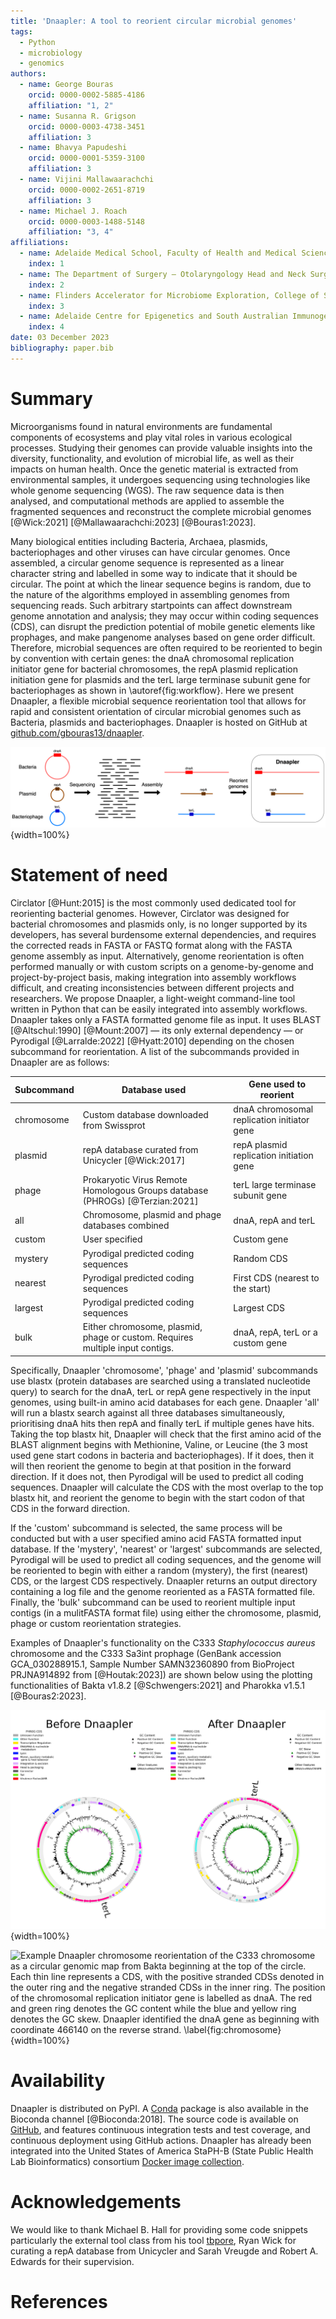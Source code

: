 ```yaml
---
title: 'Dnaapler: A tool to reorient circular microbial genomes'
tags:  
  - Python
  - microbiology
  - genomics
authors:
  - name: George Bouras
    orcid: 0000-0002-5885-4186
    affiliation: "1, 2"
  - name: Susanna R. Grigson
    orcid: 0000-0003-4738-3451
    affiliation: 3
  - name: Bhavya Papudeshi
    orcid: 0000-0001-5359-3100
    affiliation: 3
  - name: Vijini Mallawaarachchi
    orcid: 0000-0002-2651-8719
    affiliation: 3
  - name: Michael J. Roach
    orcid: 0000-0003-1488-5148
    affiliation: "3, 4"
affiliations:
  - name: Adelaide Medical School, Faculty of Health and Medical Sciences, The University of Adelaide, Adelaide, South Australia 5005, Australia
    index: 1
  - name: The Department of Surgery – Otolaryngology Head and Neck Surgery, Central Adelaide Local Health Network, Adelaide, South Australia 5000, Australia 
    index: 2
  - name: Flinders Accelerator for Microbiome Exploration, College of Science and Engineering, Flinders University, Bedford Park, Adelaide, South Australia 5042, Australia
    index: 3
  - name: Adelaide Centre for Epigenetics and South Australian Immunogenomics Cancer Institute, The University of Adelaide, Adelaide, South Australia 5005, Australia
    index: 4
date: 03 December 2023  
bibliography: paper.bib
---
```


# Summary

Microorganisms found in natural environments are fundamental components of ecosystems and play vital roles in various ecological processes. Studying their genomes can provide valuable insights into the diversity, functionality, and evolution of microbial life, as well as their impacts on human health. Once the genetic material is extracted from environmental samples, it undergoes sequencing using technologies like whole genome sequencing (WGS). The raw sequence data is then analysed, and computational methods are applied to assemble the fragmented sequences and reconstruct the complete microbial genomes [@Wick:2021] [@Mallawaarachchi:2023] [@Bouras1:2023]. 

Many biological entities including Bacteria, Archaea, plasmids, bacteriophages and other viruses can have circular genomes. Once assembled, a circular genome sequence  is represented as a linear character string and labelled in some way to indicate that it should be circular. The point at which the linear sequence begins is random, due to the nature of the algorithms employed in assembling genomes from sequencing reads. Such arbitrary startpoints can affect downstream genome annotation and analysis; they may occur within coding sequences (CDS), can disrupt the prediction potential of mobile genetic elements like prophages, and make pangenome analyses based on gene order difficult. Therefore, microbial sequences are often required to be reoriented to begin by convention with certain genes: the dnaA chromosomal replication initiator gene for bacterial chromosomes, the repA plasmid replication initiation gene for plasmids and the terL large terminase subunit gene for bacteriophages as shown in \autoref{fig:workflow}. Here we present Dnaapler, a flexible microbial sequence reorientation tool that allows for rapid and consistent orientation of circular microbial genomes such as Bacteria, plasmids and bacteriophages. Dnaapler is hosted on GitHub at [github.com/gbouras13/dnaapler](https://github.com/gbouras13/dnaapler).

![Example microbial genome assembly workflow.\label{fig:workflow}](Dnaapler_figure.png){width=100%}

# Statement of need

Circlator [@Hunt:2015] is the most commonly used dedicated tool for reorienting bacterial genomes. However, Circlator was designed for bacterial chromosomes and plasmids only, is no longer supported by its developers, has several burdensome external dependencies, and requires the corrected reads in FASTA or FASTQ format along with the FASTA genome assembly as input. Alternatively, genome reorientation is often performed manually or with custom scripts on a genome-by-genome and project-by-project basis, making integration into assembly workflows difficult, and creating inconsistencies between different projects and researchers. We propose Dnaapler, a light-weight command-line tool written in Python that can be easily integrated into assembly workflows. Dnaapler takes only a FASTA formatted genome file as input. It uses BLAST [@Altschul:1990] [@Mount:2007] — its only external dependency — or Pyrodigal [@Larralde:2022] [@Hyatt:2010] depending on the chosen subcommand for reorientation. A list of the subcommands provided in Dnaapler are as follows:

| Subcommand       | Database used                                                                 | Gene used to reorient                       |
|------------|-------------------------------------------------------------------------------|---------------------------------------------|
| chromosome       | Custom database downloaded from Swissprot                                     | dnaA chromosomal replication initiator gene |
| plasmid          | repA database curated from Unicycler [@Wick:2017]                             | repA plasmid replication initiation gene    |
| phage            | Prokaryotic Virus Remote Homologous Groups database (PHROGs) [@Terzian:2021]  | terL large terminase subunit gene           |
| all              | Chromosome, plasmid and phage databases combined                              | dnaA, repA and terL                         |
| custom           | User specified                                                                | Custom gene                                 |
| mystery          | Pyrodigal predicted coding sequences                                          | Random CDS                                  |
| nearest          | Pyrodigal predicted coding sequences                                          | First CDS (nearest to the start)            |
| largest          | Pyrodigal predicted coding sequences                                          | Largest CDS                                 |
| bulk             | Either chromosome, plasmid, phage or custom. Requires multiple input contigs. | dnaA, repA, terL or a custom gene           |


Specifically, Dnaapler 'chromosome', 'phage' and 'plasmid' subcommands use blastx (protein databases are searched using a translated nucleotide query) to search for the dnaA, terL or repA gene respectively in the input genomes, using built-in amino acid databases for each gene. Dnaapler 'all' will run a blastx search against all three databases simultaneously, prioritising dnaA hits then repA and finally terL if multiple genes have hits. Taking the top blastx hit, Dnaapler will check that the first amino acid of the BLAST alignment begins with Methionine, Valine, or Leucine (the 3 most used gene start codons in bacteria and bacteriophages). If it does, then it will then reorient the genome to begin at that position in the forward direction. If it does not, then Pyrodigal will be used to predict all coding sequences. Dnaapler will calculate the CDS with the most overlap to the top blastx hit, and reorient the genome to begin with the start codon of that CDS in the forward direction. 

If the 'custom' subcommand is selected, the same process will be conducted but with a user specified amino acid FASTA formatted input database. If the 'mystery', 'nearest' or 'largest' subcommands are selected, Pyrodigal will be used to predict all coding sequences, and the genome will be reoriented to begin with either a random (mystery), the first (nearest) CDS, or the largest CDS respectively. Dnaapler returns an output directory containing a log file and the genome reoriented as a FASTA formatted file. Finally, the 'bulk' subcommand can be used to reorient multiple input contigs (in a mulitFASTA format file) using either the chromosome, plasmid, phage or custom reorientation strategies.

Examples of Dnaapler's functionality on the C333 _Staphylococcus aureus_ chromosome and the C333 Sa3int prophage (GenBank accession GCA_030288915.1, Sample Number SAMN32360890 from BioProject PRJNA914892 from [@Houtak:2023]) are shown below using the plotting functionalities of Bakta v1.8.2 [@Schwengers:2021] and Pharokka v1.5.1 [@Bouras2:2023].

![Example Dnaapler phage reorientation of the c333 Sa3int prophage as a circular genomic map from Pharokka beginning at the top of the circle. Each coloured arrow represents a CDS. The large terminase subunit gene is labelled as terL. Dnaapler identified the terL gene as beginning with coordinate 19146 on the forward strand. \label{fig:prophage}](C333_phage_combined.png){width=100%}

![Example Dnaapler chromosome reorientation of the C333 chromosome as a circular genomic map from Bakta beginning at the top of the circle. Each thin line represents a CDS, with the positive stranded CDSs denoted in the outer ring and the negative stranded CDSs in the inner ring. The position of the chromosomal replication initiator gene is labelled as dnaA. The red and green ring denotes the GC content while the blue and yellow ring denotes the GC skew. Dnaapler identified the dnaA gene as beginning with coordinate 466140 on the reverse strand. \label{fig:chromosome}](C333_chromosome_combined.png){width=100%}


# Availability

Dnaapler is distributed on PyPI. A [Conda](https://conda.io/) package is
also available in the Bioconda channel [@Bioconda:2018]. The source code is available on [GitHub](https://github.com/gbouras13/dnaapler),
and features continuous integration tests and test coverage, and continuous deployment using GitHub actions. Dnaapler has already been integrated into the United States of America StaPH-B (State Public Health Lab Bioinformatics) consortium [Docker image collection](https://github.com/StaPH-B/docker-builds).

# Acknowledgements
We would like to thank Michael B. Hall for providing some code snippets particularly the external tool class from his tool [tbpore](https://github.com/mbhall88/tbpore), Ryan Wick for curating a repA database from Unicycler and Sarah Vreugde and Robert A. Edwards for their supervision.

# References